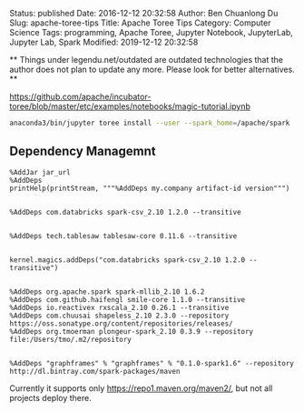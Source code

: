 Status: published
Date: 2016-12-12 20:32:58
Author: Ben Chuanlong Du
Slug: apache-toree-tips
Title: Apache Toree Tips
Category: Computer Science
Tags: programming, Apache Toree, Jupyter Notebook, JupyterLab, Jupyter Lab, Spark
Modified: 2019-12-12 20:32:58

**
Things under legendu.net/outdated are outdated technologies 
that the author does not plan to update any more. 
Please look for better alternatives.
**


<https://github.com/apache/incubator-toree/blob/master/etc/examples/notebooks/magic-tutorial.ipynb>


```bash
anaconda3/bin/jupyter toree install --user --spark_home=/apache/spark
```


## Dependency Managemnt

    %AddJar jar_url
    %AddDeps
    printHelp(printStream, """%AddDeps my.company artifact-id version""")


    %AddDeps com.databricks spark-csv_2.10 1.2.0 --transitive


    %AddDeps tech.tablesaw tablesaw-core 0.11.6 --transitive


    kernel.magics.addDeps("com.databricks spark-csv_2.10 1.2.0 --transitive")


    %AddDeps org.apache.spark spark-mllib_2.10 1.6.2
    %AddDeps com.github.haifengl smile-core 1.1.0 --transitive
    %AddDeps io.reactivex rxscala_2.10 0.26.1 --transitive
    %AddDeps com.chuusai shapeless_2.10 2.3.0 --repository https://oss.sonatype.org/content/repositories/releases/
    %AddDeps org.tmoerman plongeur-spark_2.10 0.3.9 --repository file:/Users/tmo/.m2/repository


    %AddDeps "graphframes" % "graphframes" % "0.1.0-spark1.6" --repository http://dl.bintray.com/spark-packages/maven


Currently it supports only https://repo1.maven.org/maven2/, but not all projects deploy there.